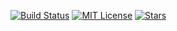 [![Build Status](https://github.com/your-username/interactive-hr-dashboard/actions/workflows/deploy.yml/badge.svg)](https://github.com/your-username/interactive-hr-dashboard/actions)
[![MIT License](https://img.shields.io/badge/license-MIT-green.svg)](LICENSE)
[![Stars](https://img.shields.io/github/stars/your-username/interactive-hr-dashboard?style=social)](https://github.com/your-username/interactive-hr-dashboard)
